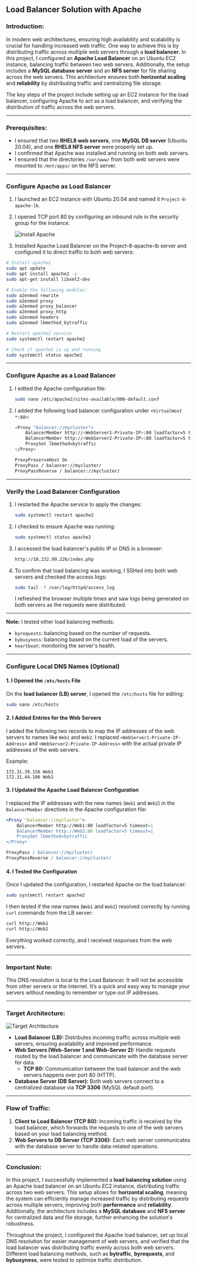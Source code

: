 ## Load Balancer Solution with Apache

### **Introduction:**

In modern web architectures, ensuring high availability and scalability is crucial for handling increased web traffic. One way to achieve this is by distributing traffic across multiple web servers through a **load balancer**. In this project, I configured an **Apache Load Balancer** on an Ubuntu EC2 instance, balancing traffic between two web servers. Additionally, the setup includes a **MySQL database server** and an **NFS server** for file sharing across the web servers. This architecture ensures both **horizontal scaling** and **reliability** by distributing traffic and centralizing file storage.

The key steps of the project include setting up an EC2 instance for the load balancer, configuring Apache to act as a load balancer, and verifying the distribution of traffic across the web servers.

---

### Prerequisites:
- I ensured that two **RHEL8 web servers**, one **MySQL DB server** (Ubuntu 20.04), and one **RHEL8 NFS server** were properly set up. 
- I confirmed that Apache was installed and running on both web servers.
- I ensured that the directories `/var/www/` from both web servers were mounted to `/mnt/apps/` on the NFS server.

---

### **Configure Apache as Load Balancer**

1. I launched an EC2 instance with Ubuntu 20.04 and named it `Project-8-apache-lb`.
2. I opened TCP port 80 by configuring an inbound rule in the security group for the instance.
   
   ![Install Apache](./self_study/images/ec2_instance.png)

3. Installed Apache Load Balancer on the Project-8-apache-lb server and configured it to direct traffic to both web servers:

```bash
# Install apache2
sudo apt update
sudo apt install apache2 -y
sudo apt-get install libxml2-dev

# Enable the following modules:
sudo a2enmod rewrite
sudo a2enmod proxy
sudo a2enmod proxy_balancer
sudo a2enmod proxy_http
sudo a2enmod headers
sudo a2enmod lbmethod_bytraffic

# Restart apache2 service
sudo systemctl restart apache2

# Check if apache2 is up and running
sudo systemctl status apache2
```

---

### **Configure Apache as a Load Balancer**

1. I edited the Apache configuration file:
   ```bash
   sudo nano /etc/apache2/sites-available/000-default.conf
   ```
2. I added the following load balancer configuration under `<VirtualHost *:80>`:
   ```bash
   <Proxy "balancer://mycluster">
       BalancerMember http://<WebServer1-Private-IP>:80 loadfactor=5 timeout=1
       BalancerMember http://<WebServer2-Private-IP>:80 loadfactor=5 timeout=1
       ProxySet lbmethod=bytraffic
   </Proxy>

   ProxyPreserveHost On
   ProxyPass / balancer://mycluster/
   ProxyPassReverse / balancer://mycluster/
   ```

---

### **Verify the Load Balancer Configuration**

1. I restarted the Apache service to apply the changes:
   ```bash
   sudo systemctl restart apache2
   ```

2. I checked to ensure Apache was running:
   ```bash
   sudo systemctl status apache2
   ```

3. I accessed the load balancer's public IP or DNS in a browser:
   ```bash
   http://18.232.99.226/index.php
   ```

4. To confirm that load balancing was working, I SSHed into both web servers and checked the access logs:
   ```bash
   sudo tail -f /var/log/httpd/access_log
   ```

   I refreshed the browser multiple times and saw logs being generated on both servers as the requests were distributed.

---

**Note:** I tested other load balancing methods:
- `byrequests`: balancing based on the number of requests.
- `bybusyness`: balancing based on the current load of the servers.
- `heartbeat`: monitoring the server's health.

---

### **Configure Local DNS Names (Optional)**

#### **1. I Opened the `/etc/hosts` File**

On the **load balancer (LB) server**, I opened the `/etc/hosts` file for editing:

```bash
sudo nano /etc/hosts
```

#### **2. I Added Entries for the Web Servers**

I added the following two records to map the IP addresses of the web servers to names like `Web1` and `Web2`. I replaced `<WebServer1-Private-IP-Address>` and `<WebServer2-Private-IP-Address>` with the actual private IP addresses of the web servers.

Example:
```
172.31.39.156 Web1
172.31.44.106 Web2
```

#### **3. I Updated the Apache Load Balancer Configuration**

I replaced the IP addresses with the new names (`Web1` and `Web2`) in the `BalancerMember` directives in the Apache configuration file:

```apache
<Proxy "balancer://mycluster">
    BalancerMember http://Web1:80 loadfactor=5 timeout=1
    BalancerMember http://Web2:80 loadfactor=5 timeout=1
    ProxySet lbmethod=bytraffic
</Proxy>

ProxyPass / balancer://mycluster/
ProxyPassReverse / balancer://mycluster/
```

#### **4. I Tested the Configuration**

Once I updated the configuration, I restarted Apache on the load balancer:

```bash
sudo systemctl restart apache2
```

I then tested if the new names (`Web1` and `Web2`) resolved correctly by running `curl` commands from the LB server:

```bash
curl http://Web1
curl http://Web2
```

Everything worked correctly, and I received responses from the web servers.

---

### **Important Note:**
This DNS resolution is local to the Load Balancer. It will not be accessible from other servers or the Internet. It’s a quick and easy way to manage your servers without needing to remember or type out IP addresses.

---

### **Target Architecture:**

![Target Architecture](./self_study/images/image.png)

- **Load Balancer (LB):** Distributes incoming traffic across multiple web servers, ensuring availability and improved performance.
- **Web Servers (Web-Server 1 and Web-Server 2):** Handle requests routed by the load balancer and communicate with the database server for data.
  - **TCP 80:** Communication between the load balancer and the web servers happens over port 80 (HTTP).
- **Database Server (DB Server):** Both web servers connect to a centralized database via **TCP 3306** (MySQL default port).

---

### **Flow of Traffic:**

1. **Client to Load Balancer (TCP 80):** Incoming traffic is received by the load balancer, which forwards the requests to one of the web servers based on your load balancing method.
2. **Web Servers to DB Server (TCP 3306):** Each web server communicates with the database server to handle data-related operations.

---

### **Conclusion:**

In this project, I successfully implemented a **load balancing solution** using an Apache load balancer on an Ubuntu EC2 instance, distributing traffic across two web servers. This setup allows for **horizontal scaling**, meaning the system can efficiently manage increased traffic by distributing requests across multiple servers, improving both **performance** and **reliability**. Additionally, the architecture includes a **MySQL database** and **NFS server** for centralized data and file storage, further enhancing the solution's robustness.

Throughout the project, I configured the Apache load balancer, set up local DNS resolution for easier management of web servers, and verified that the load balancer was distributing traffic evenly across both web servers. Different load balancing methods, such as **bytraffic**, **byrequests**, and **bybusyness**, were tested to optimize traffic distribution.

